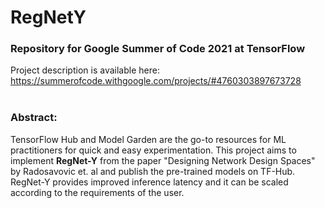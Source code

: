 # RegNetY

### Repository for Google Summer of Code 2021 at TensorFlow

Project description is available here: https://summerofcode.withgoogle.com/projects/#4760303897673728
<br><br>

### Abstract:   
TensorFlow Hub and Model Garden are the go-to resources for ML practitioners for quick and easy experimentation. This project aims to implement **RegNet-Y** from the paper "Designing Network Design Spaces" by Radosavovic et. al and publish the pre-trained models on TF-Hub. RegNet-Y provides improved inference latency and it can be scaled according to the requirements of the user.
